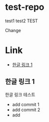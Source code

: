 # test-repo
test1
test2
TEST

Change

# Link
* [한글 링크 1](#한글-링크-1)

## 한글 링크 1

한글 링크 테스트

* add commit 1
* add commit 2
* add
